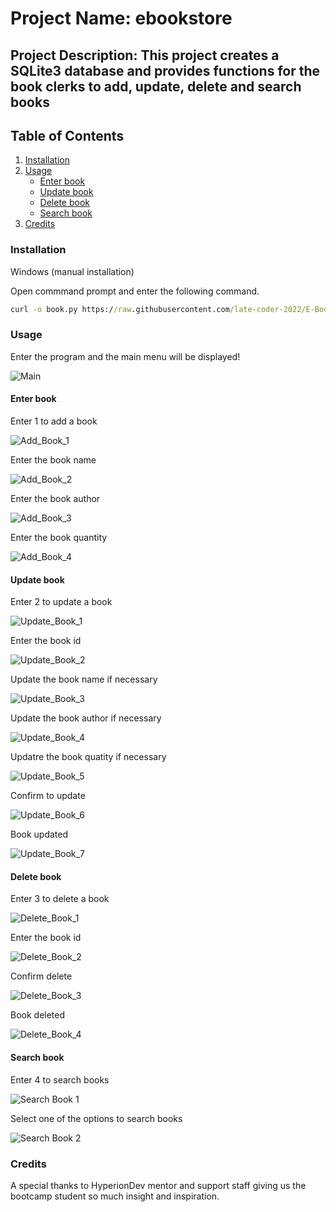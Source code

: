 # Project Name: ebookstore

## Project Description: This project creates a SQLite3 database and provides functions for the book clerks to add, update, delete and search books

## Table of Contents
1. [Installation](#installation)
2. [Usage](#usage)
    * [Enter book](#enter-book)
    * [Update book](#update-book)
    * [Delete book](#delete-book)
    * [Search book](#search-book)
3. [Credits](#credits)

### Installation
Windows (manual installation)

Open commmand prompt and enter the following command.

```cmd
curl -o book.py https://raw.githubusercontent.com/late-coder-2022/E-Bookstore/master/book.py
```

### Usage
Enter the program and the main menu will be displayed!

![Main](Screenshot_Main.jpg)

#### Enter book

Enter 1 to add a book

![Add_Book_1](Screenshot_Add_1.jpg)

Enter the book name

![Add_Book_2](Screenshot_Add_2.jpg)

Enter the book author

![Add_Book_3](Screenshot_Add_3.jpg)

Enter the book quantity

![Add_Book_4](Screenshot_Add_4.jpg)

#### Update book

Enter 2 to update a book

![Update_Book_1](Screenshot_Update_1.jpg)

Enter the book id

![Update_Book_2](Screenshot_Update_2.jpg)

Update the book name if necessary

![Update_Book_3](Screenshot_Update_3.jpg)

Update the book author if necessary

![Update_Book_4](Screenshot_Update_4.jpg)

Updatre the book quatity if necessary

![Update_Book_5](Screenshot_Update_5.jpg)

Confirm to update

![Update_Book_6](Screenshot_Update_6.jpg)

Book updated

![Update_Book_7](Screenshot_Update_7.jpg)

#### Delete book

Enter 3 to delete a book

![Delete_Book_1](Screenshot_Delete_1.jpg)

Enter the book id

![Delete_Book_2](Screenshot_Delete_2.jpg)

Confirm delete

![Delete_Book_3](Screenshot_Delete_3.jpg)

Book deleted

![Delete_Book_4](Screenshot_Delete_4.jpg)

#### Search book

Enter 4 to search books

![Search Book 1](Screenshot_Search_1.jpg)

Select one of the options to search books

![Search Book 2](Screenshot_Search_2.jpg)

### Credits

A special thanks to HyperionDev mentor and support staff giving us the bootcamp student so much insight and inspiration. 
